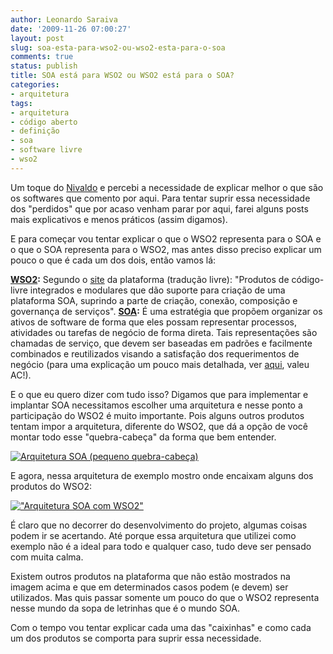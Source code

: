 ```yaml
---
author: Leonardo Saraiva
date: '2009-11-26 07:00:27'
layout: post
slug: soa-esta-para-wso2-ou-wso2-esta-para-o-soa
comments: true
status: publish
title: SOA está para WSO2 ou WSO2 está para o SOA?
categories:
- arquitetura
tags:
- arquitetura
- código aberto
- definição
- soa
- software livre
- wso2
---
```


Um toque do [Nivaldo](http://www.nivaldoarruda.com.br) e percebi a necessidade
de explicar melhor o que são os softwares que comento por aqui. Para tentar
suprir essa necessidade dos "perdidos" que por acaso venham parar por aqui,
farei alguns posts mais explicativos e menos práticos (assim digamos).

E para começar vou tentar explicar o que o WSO2 representa para o SOA e o que
o SOA representa para o WSO2, mas antes disso preciso explicar um pouco o que
é cada um dos dois, então vamos lá:

**[WSO2](/glossario/#WSO2):** Segundo o [site](http://www.wso2.org) da plataforma (tradução livre): "Produtos de código-livre integrados e modulares que dão suporte para criação de uma plataforma SOA, suprindo a parte de criação, conexão, composição e governança de serviços".
**[SOA](/glossario/#SOA):** É uma estratégia que propõem organizar os ativos de software de forma que eles possam representar processos, atividades ou tarefas de negócio de forma direta. Tais representações são chamadas de serviço, que devem ser baseadas em padrões e facilmente combinados e reutilizados visando a satisfação dos requerimentos de negócio (para uma explicação um pouco mais detalhada, ver [aqui](http://www.ici.curitiba.org.br/exibirArtigo.aspx?idf=13), valeu AC!).

E o que eu quero dizer com tudo isso? Digamos que para implementar e implantar
SOA necessitamos escolher uma arquitetura e nesse ponto a participação do WSO2
é muito importante. Pois alguns outros produtos tentam impor a arquitetura,
diferente do WSO2, que dá a opção de você montar todo esse "quebra-cabeça" da
forma que bem entender.

[![Arquitetura SOA (pequeno quebra-cabeça)](http://assets.mcorp.com.br/wp-content/uploads/2009/11/arquitetura-soa-300x225.png)](http://assets.mcorp.com.br/wp-content/uploads/2009/11/arquitetura-soa.png "Arquitetura SOA (pequeno quebra-cabeça)")

E agora, nessa arquitetura de exemplo mostro onde encaixam alguns dos produtos
do WSO2:

[!["Arquitetura SOA com WSO2"](http://assets.mcorp.com.br/wp-content/uploads/2009/11/arquitetura-soa-with-wso2-300x225.png)](http://assets.mcorp.com.br/wp-content/uploads/2009/11/arquitetura-soa-with-wso2.png "Arquitetura SOA com WSO2")

É claro que no decorrer do desenvolvimento do projeto, algumas coisas podem ir
se acertando. Até porque essa arquitetura que utilizei como exemplo não é a
ideal para todo e qualquer caso, tudo deve ser pensado com muita calma.

Existem outros produtos na plataforma que não estão mostrados na imagem acima
e que em determinados casos podem (e devem) ser utilizados. Mas quis passar
somente um pouco do que o WSO2 representa nesse mundo da sopa de letrinhas que
é o mundo SOA.

Com o tempo vou tentar explicar cada uma das "caixinhas" e como cada um dos
produtos se comporta para suprir essa necessidade.

